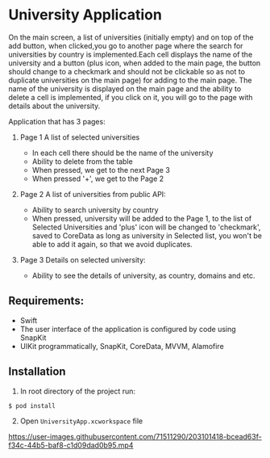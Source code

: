 # University Application

On the main screen, a list of universities (initially empty) and on top of the add button, when clicked,you go to another page where the search for universities by country is implemented.Each cell displays the name of the university and a button (plus icon, when added to the main page, the button should change to a checkmark and should not be clickable so as not to duplicate universities on the main page) for adding to the main page. The name of the university is displayed on the main page and the ability to delete a cell is implemented, if you click on it, you will go to the page with details about the university.


Application that has 3 pages:
1) Page 1 A list of selected universities
   - In each cell there should be the name of the university
   - Ability to delete from the table
   - When pressed, we get to the next Page 3
   - When pressed '+', we get to the Page 2
2) Page 2 A list of universities from public API:
   - Ability to search university by country
   - When pressed, university will be added to the Page 1, to the list of Selected Universities and 'plus' icon will be changed to 'checkmark', 
   saved to CoreData as long as university in Selected list, you won't be able to add it again, so that we avoid duplicates.
   
2) Page 3 Details on selected university:
   - Ability to see the details of university, as country, domains and etc.
 
## Requirements:
 - Swift
 - The user interface of the application is configured by code using SnapKit
 - UIKit programmatically, SnapKit, CoreData, MVVM, Alamofire

## Installation

1) In root directory of the project run:
```bash
$ pod install
```
2) Open `UniversityApp.xcworkspace` file





https://user-images.githubusercontent.com/71511290/203101418-bcead63f-f34c-44b5-baf8-c1d09dad0b95.mp4

